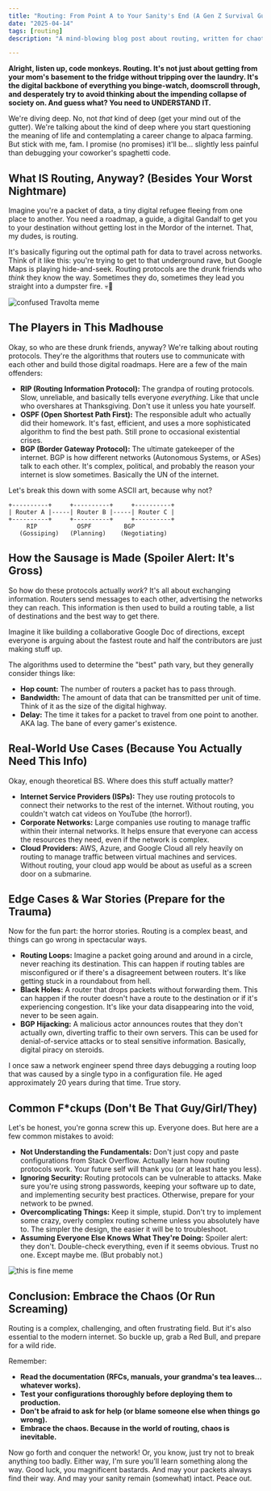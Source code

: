 ```yaml
---
title: "Routing: From Point A to Your Sanity's End (A Gen Z Survival Guide)"
date: "2025-04-14"
tags: [routing]
description: "A mind-blowing blog post about routing, written for chaotic Gen Z engineers who definitely didn't read the RFC."

---
```


**Alright, listen up, code monkeys. Routing. It's not just about getting from your mom's basement to the fridge without tripping over the laundry. It's the digital backbone of everything you binge-watch, doomscroll through, and desperately try to avoid thinking about the impending collapse of society on. And guess what? You need to UNDERSTAND IT.**

We're diving deep. No, not *that* kind of deep (get your mind out of the gutter). We're talking about the kind of deep where you start questioning the meaning of life and contemplating a career change to alpaca farming. But stick with me, fam. I promise (no promises) it'll be… slightly less painful than debugging your coworker's spaghetti code.

## What IS Routing, Anyway? (Besides Your Worst Nightmare)

Imagine you're a packet of data, a tiny digital refugee fleeing from one place to another. You need a roadmap, a guide, a digital Gandalf to get you to your destination without getting lost in the Mordor of the internet. That, my dudes, is routing.

It's basically figuring out the optimal path for data to travel across networks. Think of it like this: you're trying to get to that underground rave, but Google Maps is playing hide-and-seek. Routing protocols are the drunk friends who *think* they know the way. Sometimes they do, sometimes they lead you straight into a dumpster fire. 💀🙏

![confused Travolta meme](https://i.kym-cdn.com/entries/icons/original/000/027/017/confusedtravolta.jpg)

## The Players in This Madhouse

Okay, so who are these drunk friends, anyway? We're talking about routing protocols. They're the algorithms that routers use to communicate with each other and build those digital roadmaps. Here are a few of the main offenders:

*   **RIP (Routing Information Protocol):** The grandpa of routing protocols. Slow, unreliable, and basically tells everyone *everything*. Like that uncle who overshares at Thanksgiving. Don't use it unless you hate yourself.
*   **OSPF (Open Shortest Path First):** The responsible adult who actually did their homework. It's fast, efficient, and uses a more sophisticated algorithm to find the best path. Still prone to occasional existential crises.
*   **BGP (Border Gateway Protocol):** The ultimate gatekeeper of the internet. BGP is how different networks (Autonomous Systems, or ASes) talk to each other. It's complex, political, and probably the reason your internet is slow sometimes. Basically the UN of the internet.

Let's break this down with some ASCII art, because why not?

```
+----------+     +----------+     +----------+
| Router A |-----| Router B |-----| Router C |
+----------+     +----------+     +----------+
     RIP           OSPF         BGP
   (Gossiping)   (Planning)    (Negotiating)
```

## How the Sausage is Made (Spoiler Alert: It's Gross)

So how do these protocols actually *work*? It's all about exchanging information. Routers send messages to each other, advertising the networks they can reach. This information is then used to build a routing table, a list of destinations and the best way to get there.

Imagine it like building a collaborative Google Doc of directions, except everyone is arguing about the fastest route and half the contributors are just making stuff up.

The algorithms used to determine the "best" path vary, but they generally consider things like:

*   **Hop count:** The number of routers a packet has to pass through.
*   **Bandwidth:** The amount of data that can be transmitted per unit of time. Think of it as the size of the digital highway.
*   **Delay:** The time it takes for a packet to travel from one point to another. AKA lag. The bane of every gamer's existence.

## Real-World Use Cases (Because You Actually Need This Info)

Okay, enough theoretical BS. Where does this stuff actually matter?

*   **Internet Service Providers (ISPs):** They use routing protocols to connect their networks to the rest of the internet. Without routing, you couldn't watch cat videos on YouTube (the horror!).
*   **Corporate Networks:** Large companies use routing to manage traffic within their internal networks. It helps ensure that everyone can access the resources they need, even if the network is complex.
*   **Cloud Providers:** AWS, Azure, and Google Cloud all rely heavily on routing to manage traffic between virtual machines and services. Without routing, your cloud app would be about as useful as a screen door on a submarine.

## Edge Cases & War Stories (Prepare for the Trauma)

Now for the fun part: the horror stories. Routing is a complex beast, and things can go wrong in spectacular ways.

*   **Routing Loops:** Imagine a packet going around and around in a circle, never reaching its destination. This can happen if routing tables are misconfigured or if there's a disagreement between routers. It's like getting stuck in a roundabout from hell.
*   **Black Holes:** A router that drops packets without forwarding them. This can happen if the router doesn't have a route to the destination or if it's experiencing congestion. It's like your data disappearing into the void, never to be seen again.
*   **BGP Hijacking:** A malicious actor announces routes that they don't actually own, diverting traffic to their own servers. This can be used for denial-of-service attacks or to steal sensitive information. Basically, digital piracy on steroids.

I once saw a network engineer spend three days debugging a routing loop that was caused by a single typo in a configuration file. He aged approximately 20 years during that time. True story.

## Common F*ckups (Don't Be That Guy/Girl/They)

Let's be honest, you're gonna screw this up. Everyone does. But here are a few common mistakes to avoid:

*   **Not Understanding the Fundamentals:** Don't just copy and paste configurations from Stack Overflow. Actually learn how routing protocols work. Your future self will thank you (or at least hate you less).
*   **Ignoring Security:** Routing protocols can be vulnerable to attacks. Make sure you're using strong passwords, keeping your software up to date, and implementing security best practices. Otherwise, prepare for your network to be pwned.
*   **Overcomplicating Things:** Keep it simple, stupid. Don't try to implement some crazy, overly complex routing scheme unless you absolutely have to. The simpler the design, the easier it will be to troubleshoot.
*   **Assuming Everyone Else Knows What They're Doing:** Spoiler alert: they don't. Double-check everything, even if it seems obvious. Trust no one. Except maybe me. (But probably not.)

![this is fine meme](https://i.kym-cdn.com/photos/images/newsfeed/000/234/765/737.jpg)

## Conclusion: Embrace the Chaos (Or Run Screaming)

Routing is a complex, challenging, and often frustrating field. But it's also essential to the modern internet. So buckle up, grab a Red Bull, and prepare for a wild ride.

Remember:

*   **Read the documentation (RFCs, manuals, your grandma's tea leaves... whatever works).**
*   **Test your configurations thoroughly before deploying them to production.**
*   **Don't be afraid to ask for help (or blame someone else when things go wrong).**
*   **Embrace the chaos. Because in the world of routing, chaos is inevitable.**

Now go forth and conquer the network! Or, you know, just try not to break anything too badly. Either way, I'm sure you'll learn something along the way. Good luck, you magnificent bastards. And may your packets always find their way. And may your sanity remain (somewhat) intact. Peace out.
